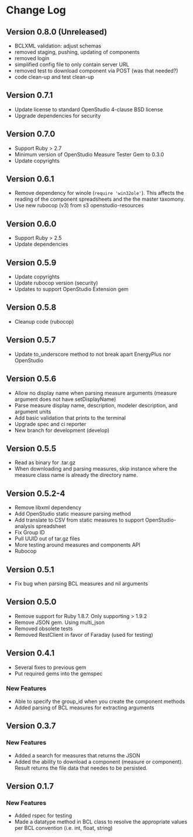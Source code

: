 # Change Log

## Version 0.8.0 (Unreleased)
* BCLXML validation: adjust schemas
* removed staging, pushing, updating of components
* removed login
* simplified config file to only contain server URL
* removed test to download component via POST (was that needed?)
* code clean-up and test clean-up

## Version 0.7.1
* Update license to standard OpenStudio 4-clause BSD license
* Upgrade dependencies for security

## Version 0.7.0
* Support Ruby > 2.7
* Minimum version of OpenStudio Measure Tester Gem to 0.3.0
* Update copyrights

## Version 0.6.1
* Remove dependency for winole (`require 'win32ole'`). This affects the reading of the component spreadsheets and the 
the master taxomony.
* Use new rubocop (v3) from s3 openstudio-resources

## Version 0.6.0
* Support Ruby > 2.5
* Update dependencies

## Version 0.5.9
* Update copyrights
* Update rubocop version (security)
* Updates to support OpenStudio Extension gem

## Version 0.5.8 
* Cleanup code (rubocop)

## Version 0.5.7
* Update to_underscore method to not break apart EnergyPlus nor OpenStudio

## Version 0.5.6
* Allow no display name when parsing measure arguments (measure argument does not have setDisplayName)
* Parse measure display name, description, modeler description, and argument units
* Add basic validation that prints to the terminal
* Upgrade spec and ci reporter
* New branch for development (develop)

## Version 0.5.5
* Read as binary for .tar.gz
* When downloading and parsing measures, skip instance where the measure class name is already the directory name.

## Version 0.5.2-4
* Remove libxml dependency
* Add OpenStudio static measure parsing method
* Add translate to CSV from static measures to support OpenStudio-analysis spreadsheet
* Fix Group ID
* Pull UUID out of tar.gz files
* More testing around measures and components API
* Rubocop

## Version 0.5.1
* Fix bug when parsing BCL measures and nil arguments

## Version 0.5.0
* Remove support for Ruby 1.8.7.  Only supporting > 1.9.2
* Remove JSON gem. Using multi_json
* Removed obsolete tests
* Removed RestClient in favor of Faraday (used for testing)

## Version 0.4.1
* Several fixes to previous gem
* Put required gems into the gemspec

### New Features
* Able to specify the group_id when you create the component methods
* Added parsing of BCL measures for extracting arguments

## Version 0.3.7

### New Features
* Added a search for measures that returns the JSON
* Added the ability to download a component (measure or component). Result returns the file data that needes to be persisted.

## Version 0.1.7

### New Features
* Added rspec for testing
* Made a datatype method in BCL class to resolve the appropriate values per BCL convention (i.e. int, float, string)
